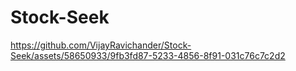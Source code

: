 # Stock-Seek

https://github.com/VijayRavichander/Stock-Seek/assets/58650933/9fb3fd87-5233-4856-8f91-031c76c7c2d2

